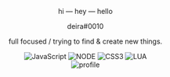 <div align='center'>
    
hi — hey — hello

deira#0010

full focused / trying to find & create new things.

![JavaScript](https://img.shields.io/badge/-JavaScript-black?style=for-the-badge&logo=javascript) 
![NODE](https://img.shields.io/badge/-Node.JS-black?style=for-the-badge&logo=node.js) 
![CSS3](https://img.shields.io/badge/-CSS-black?style=for-the-badge&logo=CSS3)
![LUA](https://img.shields.io/badge/-Lua-black?style=for-the-badge&logo=lua)   
![profile](https://img.shields.io/badge/I%20dont%20responsible%20any%20repository%20on%20my%20profile!-black?style=for-the-badge&logo=dev&logoColor=white)
<div>
